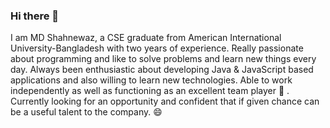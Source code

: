 ### Hi there 👋
I am MD Shahnewaz, a CSE graduate from American International University-Bangladesh with two years of experience. Really passionate about programming and like to solve problems and learn new things every day. Always been enthusiastic about developing Java & JavaScript based applications and also willing to learn new technologies. Able to work independently as well as functioning as an excellent team player 👯 . Currently looking for an opportunity and confident that if given chance can be a useful talent to the company. 😄

<!--
**ShahAman/ShahAman** is a ✨ _special_ ✨ repository because its `README.md` (this file) appears on your GitHub profile.

Here are some ideas to get you started:

- 🔭 I’m currently working on ...
- 🌱 I’m currently learning ...
- 👯 I’m looking to collaborate on ...
- 🤔 I’m looking for help with ...
- 💬 Ask me about ...
- 📫 How to reach me: ...
- 😄 Pronouns: ...
- ⚡ Fun fact: ...
-->

